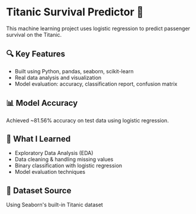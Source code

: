 
# Titanic Survival Predictor 🚢

This machine learning project uses logistic regression to predict passenger survival on the Titanic.

## 🔍 Key Features
- Built using Python, pandas, seaborn, scikit-learn
- Real data analysis and visualization
- Model evaluation: accuracy, classification report, confusion matrix

## 📊 Model Accuracy
Achieved ~81.56% accuracy on test data using logistic regression.


## 🧠 What I Learned
- Exploratory Data Analysis (EDA)
- Data cleaning & handling missing values
- Binary classification with logistic regression
- Model evaluation techniques

## 🔗 Dataset Source
Using Seaborn's built-in Titanic dataset




